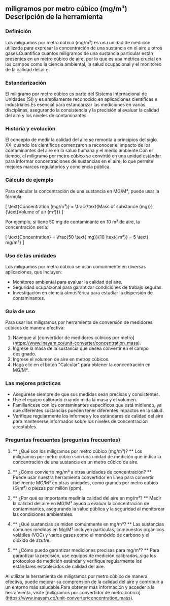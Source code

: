 ## miligramos por metro cúbico (mg/m³) Descripción de la herramienta

### Definición
Los miligramos por metro cúbico (mg/m³) es una unidad de medición utilizada para expresar la concentración de una sustancia en el aire u otros gases.Cuantifica cuántos miligramos de una sustancia particular están presentes en un metro cúbico de aire, por lo que es una métrica crucial en los campos como la ciencia ambiental, la salud ocupacional y el monitoreo de la calidad del aire.

### Estandarización
El miligramo por metro cúbico es parte del Sistema Internacional de Unidades (SI) y es ampliamente reconocido en aplicaciones científicas e industriales.Es esencial para estandarizar las mediciones en varias disciplinas, asegurando la consistencia y la precisión al evaluar la calidad del aire y los niveles de contaminantes.

### Historia y evolución
El concepto de medir la calidad del aire se remonta a principios del siglo XX, cuando los científicos comenzaron a reconocer el impacto de los contaminantes del aire en la salud humana y el medio ambiente.Con el tiempo, el miligramo por metro cúbico se convirtió en una unidad estándar para informar concentraciones de sustancias en el aire, lo que permite mejores marcos regulatorios y conciencia pública.

### Cálculo de ejemplo
Para calcular la concentración de una sustancia en MG/M³, puede usar la fórmula:

\[ \text{Concentration (mg/m³)} = \frac{\text{Mass of substance (mg)}}{\text{Volume of air (m³)}} \]

Por ejemplo, si tiene 50 mg de contaminante en 10 m³ de aire, la concentración sería:

\[ \text{Concentration} = \frac{50 \text{ mg}}{10 \text{ m³}} = 5 \text{ mg/m³} \]

### Uso de las unidades
Los miligramos por metro cúbico se usan comúnmente en diversas aplicaciones, que incluyen:
- Monitoreo ambiental para evaluar la calidad del aire.
- Seguridad ocupacional para garantizar condiciones de trabajo seguras.
- Investigación en ciencia atmosférica para estudiar la dispersión de contaminantes.

### Guía de uso
Para usar los miligramos por herramienta de conversión de medidores cúbicos de manera efectiva:
1. Navegue al [convertidor de medidores cúbicos por metro] (https://www.inayam.co/unit-converter/concentration_mass).
2. Ingrese la masa de la sustancia que desea convertir en el campo designado.
3. Ingrese el volumen de aire en metros cúbicos.
4. Haga clic en el botón "Calcular" para obtener la concentración en MG/M³.

### Las mejores prácticas
- Asegúrese siempre de que sus medidas sean precisas y consistentes.
- Use el equipo calibrado cuando mida la masa y el volumen.
- Familiarícese con los contaminantes específicos que está midiendo, ya que diferentes sustancias pueden tener diferentes impactos en la salud.
- Verifique regularmente los informes y los estándares de calidad del aire para mantenerse informados sobre los niveles de concentración aceptables.

### Preguntas frecuentes (preguntas frecuentes)

1. ** ¿Qué son los miligramos por metro cúbico (mg/m³)? **
Los miligramos por metro cúbico son una unidad de medición que indica la concentración de una sustancia en un metro cúbico de aire.

2. ** ¿Cómo convierto mg/m³ a otras unidades de concentración? **
Puede usar nuestra herramienta convertidor en línea para convertir fácilmente MG/M³ en otras unidades, como gramos por metro cúbico (G/m³) o piezas por millón (ppm).

3. ** ¿Por qué es importante medir la calidad del aire en mg/m³? **
Medir la calidad del aire en MG/M³ ayuda a evaluar la concentración de contaminantes, asegurando la salud pública y la seguridad al monitorear las condiciones ambientales.

4. ** ¿Qué sustancias se miden comúnmente en mg/m³? **
Las sustancias comunes medidas en Mg/M³ incluyen partículas, compuestos orgánicos volátiles (VOC) y varios gases como el monóxido de carbono y el dióxido de azufre.

5. ** ¿Cómo puedo garantizar mediciones precisas para mg/m³? **
Para garantizar la precisión, use equipos de medición calibrados, siga los protocolos de medición estándar y verifique regularmente los estándares establecidos de calidad del aire.

Al utilizar la herramienta de miligramos por metro cúbico de manera efectiva, puede mejorar su comprensión de la calidad del aire y contribuir a un entorno más saludable.Para obtener más información y acceder a la herramienta, visite [miligramos por convertidor de metro cúbico] (https://www.inayam.co/unit-converter/concentration_mass).
